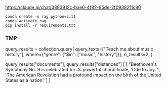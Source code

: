 https://claude.ai/chat/3883912c-bae6-4f82-85de-2f09382f1c90



```
conda create -n rag python=3.11
conda activate rag
pip install -r requirements.txt

```


### TMP


query_results = collection.query(
    query_texts=["Teach me about music history"],
    where={"genre": {"$in": ["music", "history"]}},
    n_results=2,
)

query_results["documents"], query_results["distances"]
[
  [
    "Beethoven's Symphony No. 9 is celebrated for its powerful choral finale, 'Ode to Joy.'",
    'The American Revolution had a profound impact on the birth of the United States as a nation.'
  ]
]

